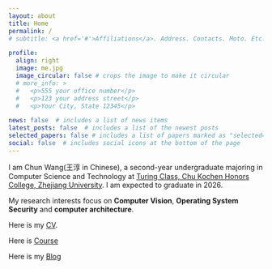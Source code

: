 ```yaml
---
layout: about
title: Home
permalink: /
# subtitle: <a href='#'>Affiliations</a>. Address. Contacts. Moto. Etc.

profile:
  align: right
  image: me.jpg
  image_circular: false # crops the image to make it circular
  # more_info: >
  #   <p>555 your office number</p>
  #   <p>123 your address street</p>
  #   <p>Your City, State 12345</p>

news: false  # includes a list of news items
latest_posts: false  # includes a list of the newest posts
selected_papers: false # includes a list of papers marked as "selected={true}"
social: false  # includes social icons at the bottom of the page
---
```


I am Chun Wang(王淳 in Chinese), a second-year undergraduate majoring in Computer Science and Technology at [Turing Class, Chu Kochen Honors College, Zhejiang University](http://www.cs.zju.edu.cn/turingclass_en/). I am expected to graduate in 2026.

My research interests focus on **Computer Vision**, **Operating System Security** and **computer architecture**. 

Here is my [CV](../assets/pdf/CV.pdf).

Here is [Course](http://ps_23fall.thorin215-wang.com)

Here is my [Blog](http://blog.thorin215-wang.com)
